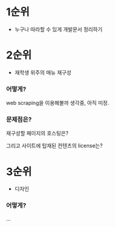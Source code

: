# 1순위
* 누구나 따라할 수 있게 개발문서 정리하기

# 2순위
* 재학생 위주의 매뉴 재구성

### 어떻게?
web scraping을 이용해볼까 생각중,
아직 미정.

### 문제점은?
재구성할 페이지의 호스팅은?

그리고 사이트에 탑재된 컨텐츠의 license는?

# 3순위
* 디자인

### 어떻게?
...